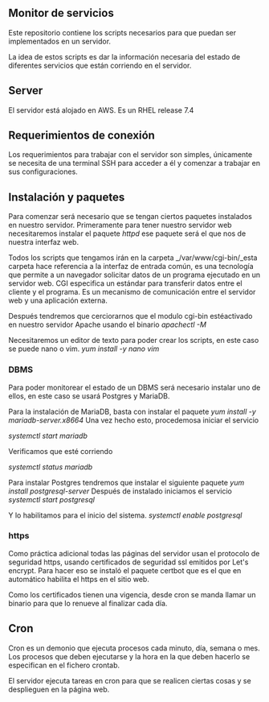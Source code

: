 ## Monitor de servicios

Este repositorio contiene los scripts necesarios para que puedan ser implementados en un servidor.

La idea de estos scripts es dar la información necesaria del estado de diferentes servicios que están corriendo en el servidor.

## Server

El servidor está alojado en AWS. Es un RHEL release 7.4

## Requerimientos de conexión

Los requerimientos para trabajar con el servidor son simples, únicamente se necesita de una terminal SSH para acceder a él y comenzar a trabajar en sus configuraciones.


## Instalación y paquetes

Para comenzar será necesario que se tengan ciertos paquetes instalados en nuestro servidor. Primeramente para tener nuestro servidor web necesitaremos instalar el paquete _httpd_ ese paquete será el que nos de nuestra interfaz web.

Todos los scripts que tengamos irán en la carpeta _/var/www/cgi-bin/_esta carpeta hace referencia a la interfaz de entrada común, es una tecnología que permite a un navegador solicitar datos de un programa ejecutado en un servidor web. CGI especifica un estándar para transferir datos entre el cliente y el programa. Es un mecanismo de comunicación entre el servidor web y una aplicación externa.

Después tendremos que cerciorarnos que el modulo cgi-bin estéactivado en nuestro servidor Apache usando el binario _apachectl -M_

Necesitaremos un editor de texto para poder crear los scripts, en este caso se puede nano o vim.
_yum install -y nano vim_

### DBMS
Para poder monitorear el estado de un DBMS será necesario instalar uno de ellos, en este caso se usará Postgres y MariaDB.

Para la instalación de MariaDB, basta con instalar el paquete _yum install -y mariadb-server.x8664_
Una vez hecho esto, procedemosa iniciar el servicio

_systemctl start mariadb_

Verificamos que esté corriendo

_systemctl status mariadb_

Para instalar Postgres tendremos que instalar el siguiente paquete _yum install postgresql-server_
Después de instalado iniciamos el servicio 
_systemctl start postgresql_

Y lo habilitamos para el inicio del sistema.
_systemctl enable postgresql_

### https
Como práctica adicional todas las páginas del servidor usan el protocolo de seguridad https, usando certificados de seguridad ssl emitidos por Let's encrypt. Para hacer eso se instaló el paquete certbot que es el que en automático habilita el https en el sitio web.

Como los certificados tienen una vigencia, desde cron se manda llamar un binario para que lo renueve al finalizar cada día.

## Cron
Cron es un demonio que ejecuta procesos cada minuto, día, semana o mes. Los procesos que deben ejecutarse y la hora en la que deben hacerlo se especifican en el fichero crontab.

El servidor ejecuta tareas en cron para que se realicen ciertas cosas y se desplieguen en la página web.
